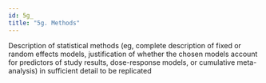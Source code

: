 ```yaml
---
id: 5g_
title: "5g. Methods"
---
```

Description of statistical methods (eg, complete description of fixed or random effects models, justification of whether the chosen models account for predictors of study results, dose-response models, or cumulative meta-analysis) in sufficient detail to be replicated
